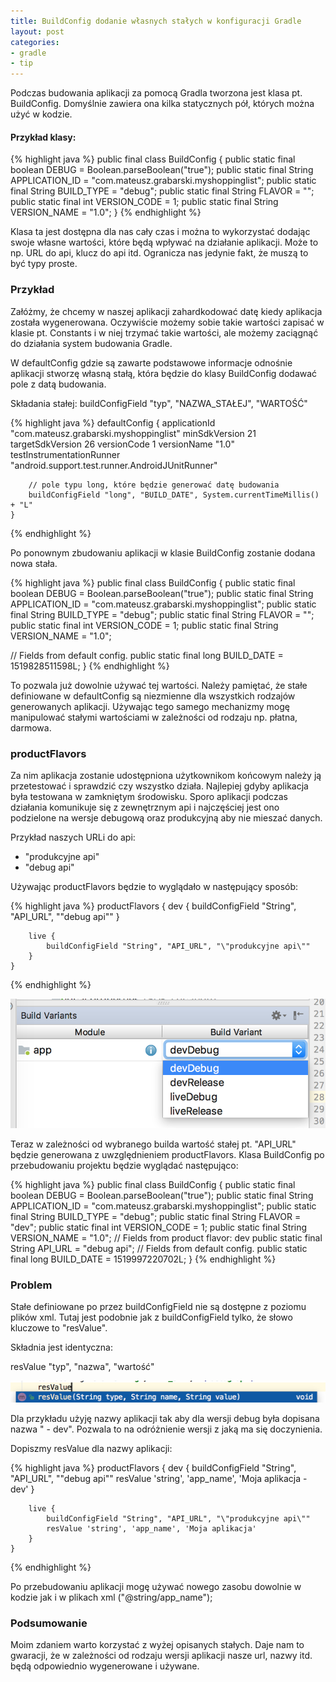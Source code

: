 ```yaml
---
title: BuildConfig dodanie własnych stałych w konfiguracji Gradle
layout: post
categories:
- gradle
- tip
---
```


Podczas budowania aplikacji za pomocą Gradla tworzona jest klasa pt. BuildConfig. Domyślnie zawiera ona kilka statycznych pół, których można użyć w kodzie.

#### Przykład klasy:

{% highlight java %}
public final class BuildConfig {
  public static final boolean DEBUG = Boolean.parseBoolean("true");
  public static final String APPLICATION_ID = "com.mateusz.grabarski.myshoppinglist";
  public static final String BUILD_TYPE = "debug";
  public static final String FLAVOR = "";
  public static final int VERSION_CODE = 1;
  public static final String VERSION_NAME = "1.0";
}
{% endhighlight %}

Klasa ta jest dostępna dla nas cały czas i można to wykorzystać dodając swoje własne wartości, które będą wpływać na działanie aplikacji. Może to np. URL do api, klucz do api itd. Ogranicza nas jedynie fakt, że muszą to być typy proste.

### Przykład

Załóżmy, że chcemy w naszej aplikacji zahardkodować datę kiedy aplikacja została wygenerowana. Oczywiście możemy sobie takie wartości zapisać w klasie pt. Constants i w niej trzymać takie wartości, ale możemy zaciągnąć do działania system budowania Gradle.

W defaultConfig  gdzie są zawarte podstawowe informacje odnośnie aplikacji stworzę własną stałą, która będzie do klasy BuildConfig dodawać pole z datą budowania.

Składania stałej:
buildConfigField "typ", "NAZWA_STAŁEJ", "WARTOŚĆ"

{% highlight java %}
defaultConfig {
        applicationId "com.mateusz.grabarski.myshoppinglist"
        minSdkVersion 21
        targetSdkVersion 26
        versionCode 1
        versionName "1.0"
        testInstrumentationRunner "android.support.test.runner.AndroidJUnitRunner"

        // pole typu long, które będzie generować datę budowania
        buildConfigField "long", "BUILD_DATE", System.currentTimeMillis() + "L"
    }
{% endhighlight %}

Po ponownym zbudowaniu aplikacji w klasie BuildConfig zostanie dodana nowa stała.

{% highlight java %}
public final class BuildConfig {
  public static final boolean DEBUG = Boolean.parseBoolean("true");
  public static final String APPLICATION_ID = "com.mateusz.grabarski.myshoppinglist";
  public static final String BUILD_TYPE = "debug";
  public static final String FLAVOR = "";
  public static final int VERSION_CODE = 1;
  public static final String VERSION_NAME = "1.0";
	
  // Fields from default config.
  public static final long BUILD_DATE = 1519828511598L;
}
{% endhighlight %}

To pozwala już dowolnie używać tej wartości. Należy pamiętać, że stałe definiowane w defaultConfig są niezmienne dla wszystkich rodzajów generowanych aplikacji. Używając tego samego mechanizmy mogę manipulować stałymi wartościami w zależności od rodzaju np. płatna, darmowa.

### productFlavors

Za nim aplikacja zostanie udostępniona użytkownikom końcowym należy ją przetestować i sprawdzić czy wszystko działa. Najlepiej gdyby aplikacja była testowana w zamkniętym środowisku. 
Sporo aplikacji podczas działania komunikuje się z zewnętrznym api i najczęściej jest ono podzielone na wersje debugową oraz produkcyjną aby nie mieszać danych. 

Przykład naszych URLi do api:
* "produkcyjne api"
* "debug api"

Używając productFlavors będzie to wyglądało w następujący sposób:

{% highlight java %}
productFlavors {
        dev {
            buildConfigField "String", "API_URL", "\"debug api\""
        }

        live {
            buildConfigField "String", "API_URL", "\"produkcyjne api\""
        }
    }
{% endhighlight %}

![](/assets/buildVariant.png)

Teraz w zależności od wybranego builda wartość stałej pt. "API_URL" będzie generowana z uwzględnieniem productFlavors. Klasa BuildConfig po przebudowaniu projektu będzie wyglądać następująco:

{% highlight java %}
public final class BuildConfig {
  public static final boolean DEBUG = Boolean.parseBoolean("true");
  public static final String APPLICATION_ID = "com.mateusz.grabarski.myshoppinglist";
  public static final String BUILD_TYPE = "debug";
  public static final String FLAVOR = "dev";
  public static final int VERSION_CODE = 1;
  public static final String VERSION_NAME = "1.0";
  // Fields from product flavor: dev
  public static final String API_URL = "debug api";
  // Fields from default config.
  public static final long BUILD_DATE = 1519997220702L;
}
{% endhighlight %}

### Problem

Stałe definiowane po przez buildConfigField nie są dostępne z poziomu plików xml.
Tutaj jest podobnie jak z buildConfigField tylko, że słowo kluczowe to "resValue".

Składnia jest identyczna: 

resValue "typ", "nazwa", "wartość"

![](/assets/resValue.png)

Dla przykładu użyję nazwy aplikacji tak aby dla wersji debug była dopisana nazwa " - dev". Pozwala to na odróżnienie wersji z jaką ma się doczynienia.

Dopiszmy resValue dla nazwy aplikacji:

{% highlight java %}
productFlavors {
        dev {
            buildConfigField "String", "API_URL", "\"debug api\""
            resValue 'string', 'app_name', 'Moja aplikacja - dev'
        }

        live {
            buildConfigField "String", "API_URL", "\"produkcyjne api\""
            resValue 'string', 'app_name', 'Moja aplikacja'
        }
    }
{% endhighlight %}

Po przebudowaniu aplikacji mogę używać nowego zasobu dowolnie w kodzie jak i w plikach xml ("@string/app_name");


### Podsumowanie

Moim zdaniem warto korzystać z wyżej opisanych stałych. Daje nam to gwaracji, że w zależności od rodzaju wersji aplikacji nasze url, nazwy itd. będą odpowiednio wygenerowane i używane.